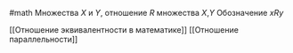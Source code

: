 #math 
Множества $X$ и $Y$, отношение $R$ множества $X$,$Y$
Обозначение $xRy$

[[Отношение эквивалентности в математике]]
[[Отношение параллельности]]